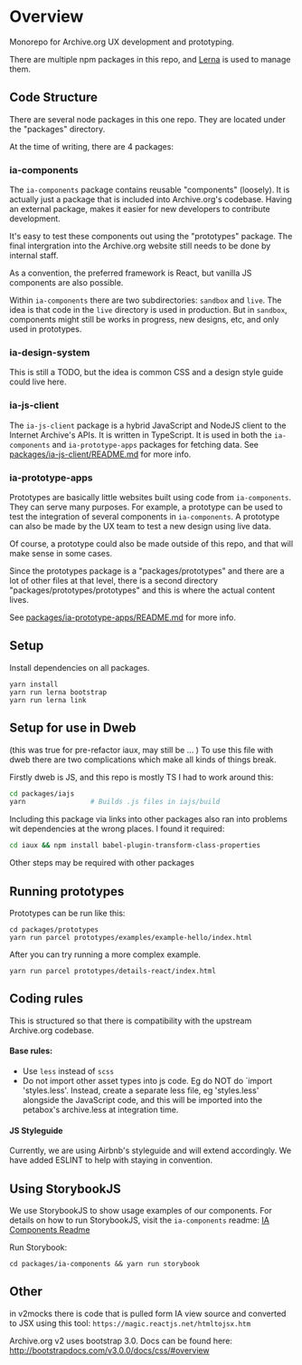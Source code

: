 # Overview

Monorepo for Archive.org UX development and prototyping.

There are multiple npm packages in this repo, and [Lerna](https://lernajs.io) is used to manage them.


## Code Structure

There are several node packages in this one repo. They are located under the "packages" directory.

At the time of writing, there are 4 packages:

### ia-components

The `ia-components` package contains reusable "components" (loosely). It is actually just a package that is included into Archive.org's codebase. Having an external package, makes it easier for new developers to contribute development.

It's easy to test these components out using the "prototypes" package. The final intergration into the Archive.org website still needs to be done by internal staff.

As a convention, the preferred framework is React, but vanilla JS components are also possible.

Within `ia-components` there are two subdirectories: `sandbox` and `live`. The idea is that code in the `live` directory is used in production. But in `sandbox`, components might still be works in progress, new designs, etc, and only used in prototypes.

### ia-design-system

This is still a TODO, but the idea is common CSS and a design style guide could live here.

### ia-js-client

The `ia-js-client` package is a hybrid JavaScript and NodeJS client to the Internet Archive's APIs. It is written in TypeScript. It is used in both the `ia-components` and `ia-prototype-apps` packages for fetching data. See [packages/ia-js-client/README.md](packages/ia-js-client/README.md) for more info.

### ia-prototype-apps

Prototypes are basically little websites built using code from `ia-components`. They can serve many purposes. For example, a prototype can be used to test the integration of several components in `ia-components`. A prototype can also be made by the UX team to test a new design using live data.

Of course, a prototype could also be made outside of this repo, and that will make sense in some cases.

Since the prototypes package is a "packages/prototypes" and there are a lot of other files at that level, there is a second directory "packages/prototypes/prototypes" and this is where the actual content lives.

See [packages/ia-prototype-apps/README.md](packages/ia-prototype-apps/README.md) for more info.



## Setup

Install dependencies on all packages.

```
yarn install
yarn run lerna bootstrap
yarn run lerna link
```
## Setup for use in Dweb
(this was true for pre-refactor iaux, may still be ... )
To use this file with dweb there are two complications which make all kinds of things break.

Firstly dweb is JS, and this repo is mostly TS I had to work around this:
```bash
cd packages/iajs
yarn                # Builds .js files in iajs/build
```
Including this package via links into other packages also ran into problems wit dependencies at the wrong places. 
I found it required:
```bash
cd iaux && npm install babel-plugin-transform-class-properties
```

Other steps may be required with other packages

## Running prototypes


Prototypes can be run like this:

```
cd packages/prototypes
yarn run parcel prototypes/examples/example-hello/index.html
```

After you can try running a more complex example.
```
yarn run parcel prototypes/details-react/index.html
```


## Coding rules

This is structured so that there is compatibility with the upstream Archive.org codebase.

#### Base rules:
- Use `less` instead of `scss`
- Do not import other asset types into js code. Eg do NOT do `import 'styles.less'. Instead, create a separate less file, eg 'styles.less' alongside the JavaScript code, and this will be imported into the petabox's archive.less at integration time.

#### JS Styleguide
Currently, we are using Airbnb's styleguide and will extend accordingly.
We have added ESLINT to help with staying in convention.

## Using StorybookJS

We use StorybookJS to show usage examples of our components.  For details on how to run StorybookJS, visit the `ia-components` readme: [IA Components Readme](/packages/ia-components/README.md)

Run Storybook:
```
cd packages/ia-components && yarn run storybook
```

## Other

in v2mocks there is code that is pulled form IA view source and converted to JSX using this tool:
`https://magic.reactjs.net/htmltojsx.htm`


Archive.org v2 uses bootstrap 3.0. Docs can be found here: http://bootstrapdocs.com/v3.0.0/docs/css/#overview
